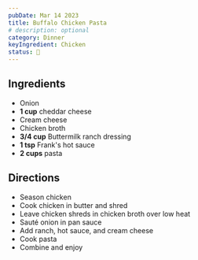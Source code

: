 ```yaml
---
pubDate: Mar 14 2023
title: Buffalo Chicken Pasta
# description: optional
category: Dinner
keyIngredient: Chicken
status: 🤩
---
```


## Ingredients
<!-- Tablespoons = Tbsp | Teaspons = tsp | Cup = cup | lb/oz/g = lowercase -->
- Onion
- **1 cup** cheddar cheese
- Cream cheese
- Chicken broth
- **3/4 cup** Buttermilk ranch dressing
- **1 tsp** Frank's hot sauce
- **2 cups** pasta

## Directions
- Season chicken
- Cook chicken in butter and shred
- Leave chicken shreds in chicken broth over low heat
- Sauté onion in pan sauce
- Add ranch, hot sauce, and cream cheese 
- Cook pasta
- Combine and enjoy
